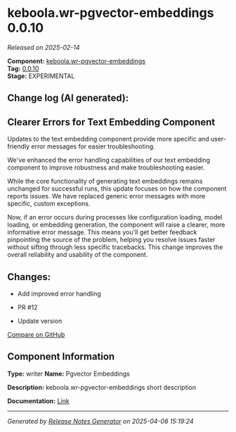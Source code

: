 #  keboola.wr-pgvector-embeddings 0.0.10

_Released on 2025-02-14_

**Component:** [keboola.wr-pgvector-embeddings](https://github.com/keboola/component-embeddings-v2)  
**Tag:** [0.0.10](https://github.com/keboola/component-embeddings-v2/releases/tag/0.0.10)  
**Stage:** EXPERIMENTAL


## Change log (AI generated):
## Clearer Errors for Text Embedding Component
Updates to the text embedding component provide more specific and user-friendly error messages for easier troubleshooting.

We've enhanced the error handling capabilities of our text embedding component to improve robustness and make troubleshooting easier.

While the core functionality of generating text embeddings remains unchanged for successful runs, this update focuses on how the component reports issues. We have replaced generic error messages with more specific, custom exceptions.

Now, if an error occurs during processes like configuration loading, model loading, or embedding generation, the component will raise a clearer, more informative error message. This means you'll get better feedback pinpointing the source of the problem, helping you resolve issues faster without sifting through less specific tracebacks. This change improves the overall reliability and usability of the component.



## Changes:



- Add improved error handling 






- PR #12 




- Update version 



[Compare on GitHub](https://github.com/keboola/component-embeddings-v2/compare/0.0.9...0.0.10)



## Component Information
**Type:** writer
**Name:** Pgvector Embeddings

**Description:** keboola.wr-pgvector-embeddings short description


**Documentation:** [Link](https://github.com/keboola/component-embeddings-v2/blob/master/README.md)



---
_Generated by [Release Notes Generator](https://github.com/keboola/release-notes-generator)
on 2025-04-08 15:19:24_